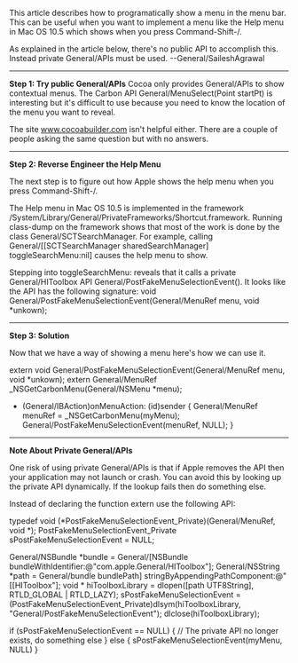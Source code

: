 This article describes how to programatically show a menu in the menu bar. This can be useful when you want to implement a menu like the Help menu in Mac OS 10.5 which shows when you press Command-Shift-/.

As explained in the article below, there's no public API to accomplish this. Instead private General/APIs must be used.
 --General/SaileshAgrawal

----
**Step 1: Try public General/APIs**
Cocoa only provides General/APIs to show contextual menus. The Carbon API General/MenuSelect(Point startPt) is interesting but it's difficult to use because you need to know the location of the menu you want to reveal.

The site www.cocoabuilder.com isn't helpful either. There are a couple of people asking the same question but with no answers.

----
**Step 2: Reverse Engineer the Help Menu**

The next step is to figure out how Apple shows the help menu when you press Command-Shift-/.

The Help menu in Mac OS 10.5 is implemented in the framework /System/Library/General/PrivateFrameworks/Shortcut.framework. Running class-dump on the framework shows that most of the work is done by the class General/SCTSearchManager. For example, calling General/[[SCTSearchManager sharedSearchManager] toggleSearchMenu:nil] causes the help menu to show.

Stepping into toggleSearchMenu: reveals that it calls a private General/HIToolbox API General/PostFakeMenuSelectionEvent(). It looks like the API has the following signature:
   void General/PostFakeMenuSelectionEvent(General/MenuRef menu, void *unkown);

----
**Step 3: Solution**

Now that we have a way of showing a menu here's how we can use it.

    
   extern void General/PostFakeMenuSelectionEvent(General/MenuRef menu, void *unkown);
   extern General/MenuRef _NSGetCarbonMenu(General/NSMenu *menu);

   - (General/IBAction)onMenuAction: (id)sender
   {
      General/MenuRef menuRef = _NSGetCarbonMenu(myMenu);
      General/PostFakeMenuSelectionEvent(menuRef, NULL);
   }


----
**Note About Private General/APIs**

One risk of using private General/APIs is that if Apple removes the API then your application may not launch or crash. You can avoid this by looking up the private API dynamically. If the lookup fails then do something else.

Instead of declaring the function extern use the following API:
    
typedef void (*PostFakeMenuSelectionEvent_Private)(General/MenuRef, void *);
PostFakeMenuSelectionEvent_Private sPostFakeMenuSelectionEvent = NULL;

General/NSBundle *bundle = General/[NSBundle bundleWithIdentifier:@"com.apple.General/HIToolbox"];
General/NSString *path = General/bundle bundlePath] stringByAppendingPathComponent:@"[[HIToolbox"];
void * hiToolboxLibrary = dlopen([path UTF8String], RTLD_GLOBAL | RTLD_LAZY);
sPostFakeMenuSelectionEvent = (PostFakeMenuSelectionEvent_Private)dlsym(hiToolboxLibrary, "General/PostFakeMenuSelectionEvent");
dlclose(hiToolboxLibrary);

if (sPostFakeMenuSelectionEvent == NULL) {
   // The private API no longer exists, do something else
} else {
   sPostFakeMenuSelectionEvent(myMenu, NULL)
}

